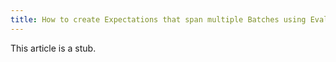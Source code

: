 ```yaml
---
title: How to create Expectations that span multiple Batches using Evaluation Parameters
---
```


This article is a stub.
